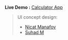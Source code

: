 
**Live Demo :** [Calculator App](https://ck1412.github.io/HTML_CSS_JS/Projects/Calculator-App)

> UI concept design:
>* [Nicat Manafov](https://www.uplabs.com/posts/calculator-app-ios-13)
>* [Suhad M](https://bitly.com.vn/zyevfb)
     


